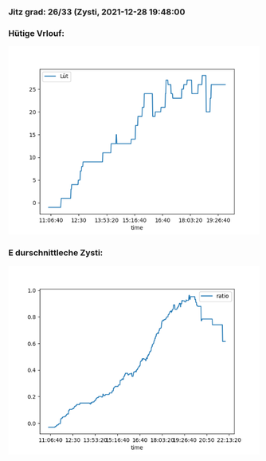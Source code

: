 ### Jitz grad: 26/33 (Zysti, 2021-12-28 19:48:00

### Hütige Vrlouf:
![Graph](Today.png)

### E durschnittleche Zysti:
![Graph](Zysti.png)